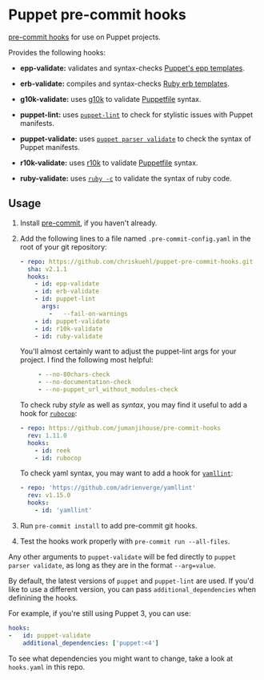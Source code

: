 Puppet pre-commit hooks
=========

[pre-commit hooks](http://pre-commit.com/) for use on Puppet projects.

Provides the following hooks:

* **epp-validate:** validates and syntax-checks [Puppet's epp templates][epp].

* **erb-validate:** compiles and syntax-checks [Ruby erb templates][erb].

* **g10k-validate:** uses [g10k][g10k] to validate [Puppetfile][puppetfile] syntax.

* **puppet-lint:** uses [`puppet-lint`](http://puppet-lint.com/) to check for
  stylistic issues with Puppet manifests.

* **puppet-validate:** uses [`puppet parser validate`][puppet-parser] to check the syntax of
  Puppet manifests.

* **r10k-validate:** uses [r10k][r10k] to validate [Puppetfile][puppetfile] syntax.

* **ruby-validate:** uses [`ruby -c`][ruby-c] to validate the syntax of ruby code.


[epp]: https://docs.puppet.com/puppet/latest/lang_template_epp.html
[erb]: https://puppet.com/docs/puppet/latest/lang_template_erb.html
[g10k]: https://github.com/xorpaul/g10k
[puppetfile]: https://puppet.com/docs/pe/latest/puppetfile.html
[puppet-parser]: https://puppet.com/docs/puppet/latest/man/parser.html#EXAMPLES
[r10k]: https://github.com/puppetlabs/r10k
[rubocop]: https://github.com/rubocop-hq/rubocop
[ruby-c]: https://ruby-doc.org/docs/ruby-doc-bundle/Manual/man-1.4/options.html
[yamllint]: https://github.com/adrienverge/yamllint

## Usage

1. Install [pre-commit](http://pre-commit.com/), if you haven't already.

2. Add the following lines to a file named `.pre-commit-config.yaml` in the
   root of your git repository:

    ```yaml
    - repo: https://github.com/chriskuehl/puppet-pre-commit-hooks.git
      sha: v2.1.1
      hooks:
        - id: epp-validate
        - id: erb-validate
        - id: puppet-lint
          args:
            -   --fail-on-warnings
        - id: puppet-validate
        - id: r10k-validate
        - id: ruby-validate
    ```

    You'll almost certainly want to adjust the puppet-lint args for your
    project. I find the following most helpful:

    ```yaml
         - --no-80chars-check
         - --no-documentation-check
         - --no-puppet_url_without_modules-check
    ```

    To check ruby *style* as well as *syntax*, you may find it useful
    to add a hook for [`rubocop`][rubocop]:

    ```yaml
    - repo: https://github.com/jumanjihouse/pre-commit-hooks
      rev: 1.11.0
      hooks:
        - id: reek
        - id: rubocop
    ```

    To check yaml syntax, you may want to add a hook for [`yamllint`][yamllint]:

    ```yaml
    - repo: 'https://github.com/adrienverge/yamllint'
      rev: v1.15.0
      hooks:
        - id: 'yamllint'
    ```

3. Run `pre-commit install` to add pre-commit git hooks.

4. Test the hooks work properly with `pre-commit run --all-files`.

Any other arguments to `puppet-validate` will be fed directly to
`puppet parser validate`, as long as they are in the format `--arg=value`.

By default, the latest versions of `puppet` and `puppet-lint` are used. If
you'd like to use a different version, you can pass `additional_dependencies`
when definining the hooks.

For example, if you're still using Puppet 3, you can use:

```yaml
hooks:
-   id: puppet-validate
    additional_dependencies: ['puppet:<4']
```

To see what dependencies you might want to change, take a look at
`hooks.yaml` in this repo.
